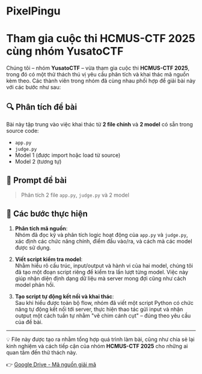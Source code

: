 # PixelPingu

# Tham gia cuộc thi **HCMUS-CTF 2025** cùng nhóm **YusatoCTF**

Chúng tôi – nhóm **YusatoCTF** – vừa tham gia cuộc thi **HCMUS-CTF 2025**, trong đó có một thử thách thú vị yêu cầu phân tích và khai thác mã nguồn kèm theo. Các thành viên trong nhóm đã cùng nhau phối hợp để giải bài này với các bước như sau:

## 🔍 Phân tích đề bài

Bài này tập trung vào việc khai thác từ **2 file chính** và **2 model** có sẵn trong source code:

- `app.py`
- `judge.py`
- Model 1 (được import hoặc load từ source)
- Model 2 (tương tự)

## 🧠 Prompt đề bài

> Phân tích 2 file `app.py`, `judge.py` và 2 model

## 📂 Các bước thực hiện

1. **Phân tích mã nguồn**:  
   Nhóm đã đọc kỹ và phân tích logic hoạt động của `app.py` và `judge.py`, xác định các chức năng chính, điểm đầu vào/ra, và cách mà các model được sử dụng.

2. **Viết script kiểm tra model**:  
   Nhằm hiểu rõ cấu trúc, input/output và hành vi của hai model, chúng tôi đã tạo một đoạn script riêng để kiểm tra lần lượt từng model. Việc này giúp nhận diện định dạng dữ liệu mà server mong đợi cũng như cách model phản hồi.

3. **Tạo script tự động kết nối và khai thác**:  
   Sau khi hiểu được toàn bộ flow, nhóm đã viết một script Python có chức năng tự động kết nối tới server, thực hiện thao tác gửi input và nhận output một cách tuần tự nhằm "vẽ chim cánh cụt" – đúng theo yêu cầu của đề bài.

---

💡 File này được tạo ra nhằm tổng hợp quá trình làm bài, cũng như chia sẻ lại kinh nghiệm và cách tiếp cận của nhóm **HCMUS-CTF 2025** cho những ai quan tâm đến thử thách này.

👉 [Google Drive - Mã nguồn giải mã](https://drive.google.com/file/d/1HRUMaou3gSlXAgIX2WUUNLNnlzylTDIr/view?usp=sharing)

